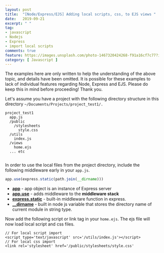```yaml
---
layout: post
title:  "[Node/Express/EJS] Adding local scripts, css, to EJS views "
date:   2019-09-21
excerpt: " "
tag:
- javascript
- Nodejs
- Express
- import local scripts
comments: true
feature: https://images.unsplash.com/photo-1467320424268-f91a16cf7c77?ixlib=rb-1.2.1&ixid=eyJhcHBfaWQiOjEyMDd9&auto=format&fit=crop&w=1500&q=80
category: [ Javascript ]
---
```


The examples here are only written to help the understanding of the above topic, and details have been omitted. It is possible for these examples to lack of individual features regarding Node, Express and EJS. Please do keep this in mind before proceeding! Thank you.

Let's assume you have a project with the following directory structure in this directory `~/Documents/Projects/project_test1/.`

```
project_test1
  app.js
  /public
    /stylesheets
      style.css
  /utils
    index.js
  /views
    home.ejs
  ... etc
    
```

In order to use the local files from the project directory, include the following middleware early in your `app.js`.

```js
app.use(express.static(path.join(__dirname)))
```

- [**app**](https://expressjs.com/en/api.html) - app object is an instance of Express server
- [**app.use**](https://expressjs.com/en/guide/using-middleware.html) - adds middleware to the **middleware stack**
- [**express.static**](https://expressjs.com/en/starter/static-files.html) - built-in middleware function in express. 
- [**__dirname**](https://nodejs.org/docs/latest/api/modules.html#modules_dirname) - built in node js variable that stores the directory name of current module in string type.

Now add the following script or link tag in your `home.ejs`. The ejs file will now load local script and css files. 

```ejs
// For local script import
<script type='text/javascript' src='/utils/index.js'></script>
// For local css import
<link rel='stylesheet' href='/public/stylesheets/style.css'
```
